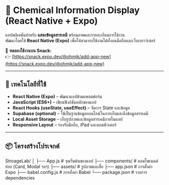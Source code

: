 # 🧪 Chemical Information Display (React Native + Expo)

แอปพลิเคชันสำหรับ **แสดงข้อมูลสารเคมี** พร้อมภาพและรายละเอียดการใช้งาน  
พัฒนาโดยใช้ **React Native (Expo)** เพื่อให้สามารถใช้งานได้ทั้งบนมือถือและเว็บเบราว์เซอร์

🔗 **ทดลองใช้งานบน Snack:**  
👉 [https://snack.expo.dev/@ohmjk/add-app-new](https://snack.expo.dev/@ohmjk/add-app-new)

---

## 🚀 เทคโนโลยีที่ใช้

- **React Native (Expo)** – พัฒนาแอปข้ามแพลตฟอร์ม  
- **JavaScript (ES6+)** – เขียนฟังก์ชันหลักของแอป  
- **React Hooks (useState, useEffect)** – จัดการ State และข้อมูล  
- **Supabase (optional)** – ใช้เป็นฐานข้อมูลออนไลน์ในการเก็บและดึงข้อมูลสารเคมี  
- **Local Asset Storage** – เก็บรูปภาพและข้อมูลสารเคมีภายในแอป  
- **Responsive Layout** – รองรับมือถือ, iPad และคอมพิวเตอร์  

---

## 📦 โครงสร้างโปรเจกต์

StroageLab/
│
├── App.js # จุดเริ่มต้นของแอป
├── components/ # คอมโพเนนต์ย่อย (Card, Modal ฯลฯ)
├── assets/ # รูปภาพและสื่อ
├── app.json # การตั้งค่า Expo
├── babel.config.js # การตั้งค่า Babel
└── package.json # รายการ dependencies
